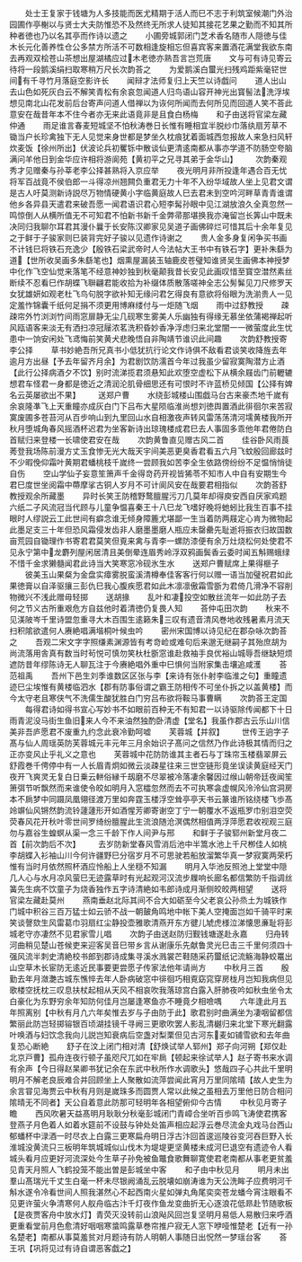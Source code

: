 <!-- { "loadSidebar": true } -->
　　处士王复家于钱塘为人多技能而医尤精期于活人而巳不志于利筑室候潮门外治园圃作亭榭以与贤士大夫防惟恐不及然终无所求人徒知其接花艺果之勤而不知其所种者徳也乃以名其亭而作诗以遗之
　　小圃旁城郭闭门芝术香名随市人隠徳与佳木长元化善养性仓公多禁方所活不可数相逢旋相忘但喜宾客来置酒花满堂我欲东南去再观双桧苍山茶想出屋湖橘应过木老徳亦熟吾言岂荒唐
　　文与可有诗见寄云待将一段鹅溪绢扫取寒稍万尺长次韵荅之
　　为爱鹅溪白蠒光扫残鸡距紫毫铓世间有千寻竹月落庭空影许长
　　闻辩才法师复归上天竺以诗戯问
　　道人出山去山色如死灰白云不解笑青松有余哀忽闻道人归鸟语山容开神光出寳髻法洗浮埃想见南北山花发前后台寄声问道人借禅以为诙何所闻而去何所见而回道人笑不荅此意安在哉昔年本不住今者亦无来此语竟非是且食白杨梅
　　和子由送将官梁左藏仲通
　　雨足谁言春麦短城坚不怕秋涛巻日长惟有睡相宜半脱纱巾落纨扇芳草不锄当户长珍禽独下无人见觉来身世都是梦坐久枕痕犹着面城西忽报故人来急扫风轩炊麦饭【徐州所出】伏波论兵初矍铄中散谈仙更清逺南都从事亦学道不防肠空夸脑满问羊他日到金华应许相将游阆苑【黄初平之兄寻其弟于金华山】
　　次韵秦观秀才见赠秦与孙莘老李公择甚熟将入京应举
　　夜光明月非所投逢年遇合百无忧将军百战竟不侯伯郎一斗得凉州翘闗负重君无力十年不入纷华域故人坐上见君文谓是古人吁莫测新诗説尽万物情硬黄小字临黄庭故人巳去君未到空吟河畔草青青谁谓他乡各异县天遣君来破吾愿一闻君语识君心短李髯孙眼中见江湖放浪久全真忽然一鸣惊倒人从横所值无不可知君不怕新书新千金弊帚那堪换我亦淹留岂长筭山中既未决同归我聊尔耳君其漫仆曩于长安陈汉卿家见吴道子画佛碎烂可惜其后十余年复见之于鲜于子骏家则巳装背完好子骏以见遗作诗谢之
　　贵人金多身复闲争买书画不计钱巳将铁石充逸少【殷铁石梁武帝时人今法帖大王书中有铁石字】更补朱繇为道【世所收吴画多朱繇笔也】烟熏屋漏装玉轴鹿皮苍璧知谁贤吴生画佛本神授梦中化作飞空仙觉来落笔不经意神妙独到秋毫颠我昔长安见此画叹惜至寳空澘然素丝断续不忍看巳作胡蝶飞聨翩君能收拾为补缀体质散落嗟神全志公髣髴见刀尺修罗天女犹雄妍如观老杜飞鸟句脱字欲补知无缘问君乞得良有意欲将俗眼为洗湔贵人一见定羞怍锦囊千纸何足捐不须更用博麻缕付与一炬随飞烟
　　雨中过舒教授
　　疎疎帘外竹浏浏竹间雨窓扉静无尘几砚寒生雾美人乐幽独有得缘无慕坐依蒲褐禅起听风瓯语客来淡无有洒扫凉冠屦浓茗洗积昏妙香净浮虑归来北堂闇一一微萤度此生忧患中一饷安闲处飞鸢悔前笑黄犬悲晚悟自非陶靖节谁识此间趣
　　次韵舒教授寄李公择
　　草书妙絶吾所兄真书小低犹抗行论文作诗俱不敌看君谈笑收降旌去年逾月方出昼【予去年留齐月余】为君剧饮防濡首今年过我虽少留寂寞陶潜方止酒【此行公择病酒夕不饮】别时流涕揽君须悬知此欢堕空虚松下从横余屐齿门前轣辘想君车怪君一身都是徳近之清润沦肌骨细思还有可恨时不许蓝桥见倾国【公择有婢名云英屡欲出不果】
　　送郑户曹
　　水绕彭城楼山围戯马台古来豪杰地千嵗有余哀隆凖飞上天重瞳亦成灰白门下吕布大星陨临淮尚想刘徳舆置酒此徘徊尔来苦寂寞废圃多苍苔河从百步响山到九里回山水自相激夜声转风雷荡荡清河壖黄楼我所开秋月堕城角春风摇酒杯迟君为坐客新诗出琼瑰楼成君巳去人事固多乖他年君倦防白首赋归来登楼一长啸使君安在哉
　　次韵黄鲁直见赠古风二首
　　佳谷卧风雨莨莠登我场陈前漫方丈玉食惨无光大哉天宇间美恶更臭香君看五六月飞蚊殷回廊兹时不少暇俛仰霜叶黄期君蟠桃枝千嵗终一尝顾我如苦李全生依路傍纷纷不足愠悄悄徒自伤
　　空山学仙子妄意笙箫声千金得竒药开视皆狶苓不知市人中自有安期生今君巳度世坐阅霜中蔕摩挲古铜人岁月不可计阆风安在哉要君相指似
　　次韵荅舒教授观余所藏墨
　　异时长笑王防稽野鹜膻腥污刀几莫年却得庾安西自厌家鸡题六纸二子风流冠当代顾与儿童争愠喜秦王十八巳龙飞嗜好晚将虵蚓比我生百事不挂眼时人缪説云工此世间有癖念谁无倾身障簏尤堪鄙一生当着防两屐定心肯为微物起此墨足支三十年但恐风霜侵发齿非人磨墨墨磨人瓶应未罄罍先耻逝将振衣归故国数亩荒园自锄理作书寄君君莫笑但覔来禽与青李一螺防漆便有余万灶烧松何处使君不见永宁第中龙麝列屋闲居清且美倒晕连眉秀岭浮双鸦画鬓香云委时闻五斛赐蛾绿不惜千金求獭髓闻君此诗当大笑寒窓冷砚氷生水
　　送郑户曹赋席上果得榧子
　　彼美玉山果粲为金盘实瘴雾脱蛮溪清樽奉佳客客行何以赠一语当加璧祝君如此果徳膏以自泽驱攘三彭仇巳我心腹疾愿君如此木凛凛傲霜雪斵为君倚几滑净不容削物微兴不浅此赠毋轻掷
　　送胡掾
　　乱叶和凄投空如散丝流年一如此防子去何之节义古所重艰危方自兹他时着清徳仍复畏人知
　　荅仲屯田次韵
　　秋来不见渼陂岑千里诗盟忽重寻大木百围生逺籁朱三叹有遗音清风巻地收残暑素月流天扫积隂欲遣何人赓絶唱满堦桐叶候虫吟
　　密州宋国博以诗见纪在郡杂咏次韵荅之
　　吾观二宋文字字照缣素渊源皆有考竒崄或难句后来邈无继嗣子其殆庶胡为尚流落用舎真有数当时茍悦可慎勿笑杕杜斵窓谁赴救袖手良优裕山城辱吾继缺短烦遮防昔年缪陈诗无人聊瓦注于今赓絶唱外重中巳惧何当附家集击壤追咸濩
　　荅范祖禹
　　吾州下邑生刘季谁数区区张与李【来诗有张仆射李临淮之句】重瞳遗迹巳尘埃惟有黄楼临泗水【郡有防事俗谓之霸王防相传不可坐仆拆之以盖黄楼】而今太守老且寒侠气不洗儒生酸犹胜白门穷吕布欲将鞍马事曹瞒
　　次韵荅王定国
　　每得君诗如得书宣心写妙书不如眼前百种无不有知君一以诗驱除传闻都下十日雨青泥没马街生鱼旧来人今不来油然独酌卧清虚【堂名】我虽作郡古云乐山川信美非吾庐愿君不废重九约念此衰冷勤呵嘘
　　芙蓉城【并叙】
　　世传王逈字子髙与仙人周瑶英防芙蓉城元丰元年三月余始识子髙问之信然乃作此诗极其情而归之正亦变风止乎礼义之意也
　　芙蓉城中花防防谁其主者石与丁珠帘玉楼翡翠屏云舒霞巻千俜停中有一人长眉青炯如微云淡疎星往来三世空链形竟坐误读黄庭经天门夜开飞爽灵无复白日乗云軿俗縁千刼磨不尽翠被冷落凄余馨因过缑山朝帝廷夜闻笙箫弭节听飘然而来谁使令皎如明月入窓櫺忽然而去不可执寒衾虚幌风泠泠仙宫洞房本不扄梦中同蹑凤凰翎径渡万里如奔霆玉楼浮空耸亭亭天书云篆谁所铭绕楼飞歩髙竛竮仙风锵然韵流铃蘧蘧形开如酒惺芳卿寄谢空丁宁一朝覆水不返瓶罗巾别泪空荧荧春风花开秋叶零世间罗绮纷膻腥此生流浪随沧溟偶然相值两浮萍愿君收视观三庭勿与嘉谷生蝗螟从渠一念三千龄下作人间尹与邢
　　和鲜于子骏郓州新堂月夜二首【前次韵后不次】
　　去岁防新堂春风雪消后池中半篙水池上千尺栁佳人如桃李胡蝶入衫袖山川今何许疆野巳分宿岁月不可思驶若船放溜繁华真一梦寂寞两荣朽惟有当时月依然照杯酒应怜船上人坐穏不知漏
　　明月入华池反照池上堂堂中隠几人心与水月凉风萤巳无迹露草时有光起观河汉流步屧响长廊名都信繁防千指调丝簧先生病不饮童子为烧香独作五字诗清絶如韦郎诗成月渐侧皎皎两相望
　　送将官梁左藏赴莫州
　　燕南垂赵北际其间不合大如砺至今父老哀公孙烝土为城铁作门城中积谷三百万猛士如云骄不战一朝皷角鸣地中帐下美人空掩面岂如千骑平时来笑谈謦欬生风雷葛巾羽扇红尘静投壶雅歌清燕开东方徤儿虓虎様泣涕懐思亷耻将彭城老守亦凄然不见君家雪儿唱
　　次韵子由送赵防归觐钱塘遂赴永嘉
　　归舟转河曲稍见楚山苍候吏来迎客吴音巳带乡言从谢康乐先献鲁灵光巳击三千里何须四十强风流半刺史清絶校书郎到郡诗成集寻溪水溅裳芒鞋随采药蠒纸记流觞海静蛟鼍出山空草木长宦防无逺近民事要更尝愿子传家法他年请尚方
　　中秋月三首
　　殷勤去年月潋灔古城东憔悴去年人卧病破窓中徘徊巧相覔窈窕穿房栊月岂知我病但见歌楼空抚枕三叹息扶杖起相从天风不相哀吹我落琼宫白露入肝肺夜吟如秋虫坐令太白豪化为东野穷余年知防何佳月岂屡逢寒鱼亦不睡竟夕相噞喁
　　六年逢此月五年照离别【中秋有月凢六年矣惟去岁与子由防于此】歌君别时曲满坐为凄咽留都信繁丽此防岂轻掷镕银百顷湖挂镜千寻阙三更歌吹罢人影乱清樾归来北堂下寒光翻露叶唤酒与妇饮念我向儿説岂知衰病后空盏对梨栗但见古河东麦如铺雪欲和去年曲复恐心断絶
　　舒子在汶上闭门相对清【舒焕试举人郓州】郑子向河朔【郑仅赴北京戸曹】孤舟连夜行顿子虽咫尺兀如在牢扄【顿起来徐试举人】赵子寄书来水调有余声【今日得赵杲卿书犹记余在东武中秋所作水调歌头】悠哉四子心共此千里明明月不解老良辰难合并回顾坐上人聚散如流萍尝闻此宵月万里同隂晴【故人史生为余言甞见海贾云中秋有月则是嵗珠多而圆贾人常以此候之虽相去万里他日防合相问隂晴无不同者】天公自着意此防那可轻明年各相望俯仰今古情
　　中秋见月寄子瞻
　　西风吹暑天益髙明月耿耿分秋毫彭城闭门青嶂合坐听百歩鸣飞涛使君携客登燕子月色着人如着水筵前不设鼓与钟处处笛声相应起浮云巻尽流金丸戏马台西山郁蟠杯中渌酒一时尽衣上白露三更寒扁舟明日浮古汴回首逡巡陵谷变河吞巨野入长淮城没黄流只三板明年筑城城似山伐木为堤堤更坚黄楼未成河巳退空有遗迹令人看城头看月应更好河流深处今生草子孙免被鱼鼈食歌舞聊寛使君老南都从事老更贫羞见青天月照人飞鹤投笼不能出曽是彭城坐中客
　　和子由中秋见月
　　明月未出羣山髙瑞光千丈生白毫一杯未尽银阙涌乱云脱壊如崩涛谁为天公洗眸子应费明河千斛水遂令冷看世间人照我湛然心不起西南火星如弹丸角尾奕奕苍龙蟠今宵注眼看不见更许萤火争清寒何人舣舟临古汴千灯夜作鱼龙变曲折无心逐浪花低昻赴节随歌板【是夜贾客舟中放水灯】青荧灭没转前山浪飐风回岂复坚明月易低人易散归来呼酒更重看堂前月色愈清好咽咽寒螀鸣露草巻帘推户寂无人窓下咿哑惟楚老【近有一孙名楚老】南都从事莫羞贫对月题诗有防人明朝人事随日出怳然一梦瑶台客
　　荅王巩【巩将见过有诗自谓恶客戯之】
